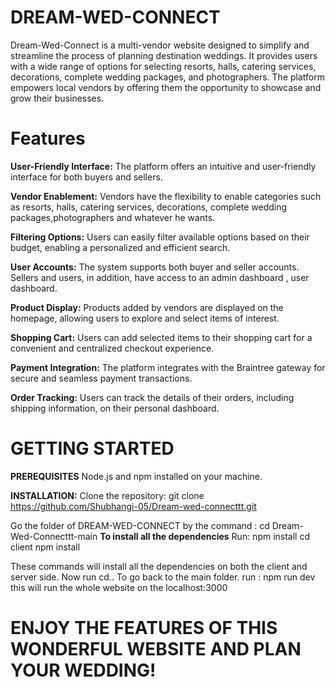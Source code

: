 # DREAM-WED-CONNECT
Dream-Wed-Connect is a multi-vendor website designed to simplify and streamline the process of planning destination weddings. It provides users with a wide range of options for selecting resorts, halls, catering services, decorations, complete wedding packages, and photographers. The platform empowers local vendors by offering them the opportunity to showcase and grow their businesses.

# Features
**User-Friendly Interface:** The platform offers an intuitive and user-friendly interface for both buyers and sellers.

 **Vendor Enablement:** Vendors have the flexibility to enable categories such as resorts, halls, catering services, decorations, complete wedding packages,photographers and whatever he wants.
 
 **Filtering Options:** Users can easily filter available options based on their budget, enabling a personalized and efficient search.
 
 **User Accounts:** The system supports both buyer and seller accounts. Sellers and users, in addition, have access to an admin dashboard , user dashboard.
 
 **Product Display:** Products added by vendors are displayed on the homepage, allowing users to explore and select items of interest.
 
 **Shopping Cart:** Users can add selected items to their shopping cart for a convenient and centralized checkout experience.
 
 **Payment Integration:** The platform integrates with the Braintree gateway for secure and seamless payment transactions.
 
 **Order Tracking:** Users can track the details of their orders, including shipping information, on their personal dashboard.
 

 # GETTING STARTED
 **PREREQUISITES**
 Node.js and npm installed on your machine.

 **INSTALLATION:**
Clone the repository: git clone https://github.com/Shubhangi-05/Dream-wed-connecttt.git

Go the folder of DREAM-WED-CONNECT
by the command :
cd Dream-Wed-Connecttt-main
 **To install all the dependencies**
 Run:
 npm install
 cd client 
 npm install

 These commands will install all the dependencies on both the client and server side.
 Now run 
 cd..
 To go back to the main folder.
 run :
 npm run dev 
 this will run the whole website on the localhost:3000

 # ENJOY THE FEATURES OF THIS WONDERFUL WEBSITE AND PLAN YOUR WEDDING!
 
 

